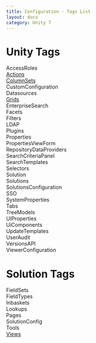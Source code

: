 ```yaml
---
title: Configuration - Tags List
layout: docs
category: Unity 7
---
```

# Unity Tags

AccessRoles  
[Actions](actions.md)   
[ColumnSets](tags-list/columnsets-tag.md)   
CustomConfiguration   
Datasources  
[Grids](grids.md)   
EnterpriseSearch   
Facets  
Filters   
LDAP   
Plugins   
Properties  
PropertiesViewForm   
RepositoryDataProviders   
SearchCriteriaPanel  
SearchTemplates  
Selectors  
Solution   
Solutions  
SolutionsConfiguration   
SSO   
SystemProperties   
Tabs   
TreeModels   
UIProperties   
UiComponents  
UpdateTemplates   
UserAudit  
VersionsAPI   
ViewerConfiguration   

# Solution Tags

FieldSets    
FieldTypes    
Inbaskets    
Lookups   
Pages    
SolutionConfig    
Tools    
[Views](tags-list/views-tag.md)
